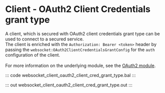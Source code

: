 # Client - OAuth2 Client Credentials grant type

A client, which is secured with OAuth2 client credentials grant type
can be used to connect to a secured service.<br/>
The client is enriched with the `Authorization: Bearer <token>` header by
passing the `websocket:OAuth2ClientCredentialsGrantConfig` for the `auth`
configuration of the client.<br/><br/>
For more information on the underlying module,
see the [OAuth2 module](https://lib.ballerina.io/ballerina/oauth2/latest/).

::: code websocket_client_oauth2_client_cred_grant_type.bal :::

::: out websocket_client_oauth2_client_cred_grant_type.out :::